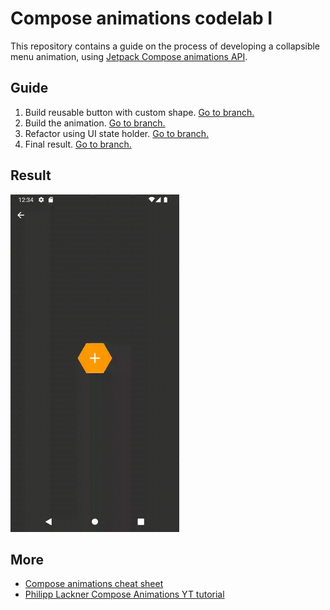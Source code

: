 # Compose animations codelab I

This repository contains a guide on the process of developing a collapsible menu animation, using [Jetpack Compose animations API](https://developer.android.com/jetpack/compose/animation).

## Guide

1. Build reusable button with custom shape. [Go to branch.](https://github.com/fdiartt/compose-animations-codelab-I/tree/part-I-button-composable)
2. Build the animation. [Go to branch.](https://github.com/fdiartt/compose-animations-codelab-I/tree/part-II-animated-menu)
3. Refactor using UI state holder. [Go to branch.](https://github.com/fdiartt/compose-animations-codelab-I/tree/part-III-state-holder)
4. Final result. [Go to branch.](https://github.com/fdiartt/compose-animations-codelab-I/tree/final)

## Result

<img
alt="Animation result"
height="540"
src="https://github.com/fabirt/jetpack-compose-lab/raw/main/docs/honeycomb-menu.gif"
/>

## More

- [Compose animations cheat sheet](https://storage.googleapis.com/android-stories/compose/Compose_Animation_Cheat_Sheet.pdf)
- [Philipp Lackner Compose Animations YT tutorial](https://youtu.be/6ZZDPILtYlA)
